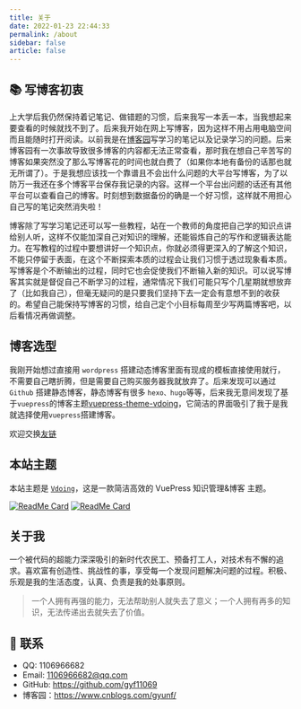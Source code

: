 ```yaml
---
title: 关于
date: 2022-01-23 22:44:33
permalink: /about
sidebar: false
article: false
---
```


## 📚 写博客初衷

上大学后我仍然保持着记笔记、做错题的习惯，后来我写一本丢一本，当我想起来要查看的时候就找不到了。后来我开始在网上写博客，因为这样不用占用电脑空间而且能随时打开阅读。以前我是在[博客园](https://www.cnblogs.com/gyunf/)写学习的笔记以及记录学习的问题。后来博客园有一次事故导致很多博客的内容都无法正常查看，那时我在想自己辛苦写的博客如果突然没了那么写博客花的时间也就白费了（如果你本地有备份的话那也就无所谓了）。于是我想应该找一个靠谱且不会出什么问题的大平台写博客，为了以防万一我还在多个博客平台保存我记录的内容。这样一个平台出问题的话还有其他平台可以查看自己的博客。时刻想到数据备份的确是一个好习惯，这样就不用担心自己写的笔记突然消失啦！

博客除了写学习笔记还可以写一些教程，站在一个教师的角度把自己学的知识点讲给别人听，这样不仅能加深自己对知识的理解，还能锻炼自己的写作和逻辑表达能力。在写教程的过程中要想讲好一个知识点，你就必须得更深入的了解这个知识，不能只停留于表面，在这个不断探索本质的过程会让我们习惯于透过现象看本质。写博客是个不断输出的过程，同时它也会促使我们不断输入新的知识。可以说写博客其实就是督促自己不断学习的过程，通常情况下我们可能只写个几星期就想放弃了（比如我自己），但毫无疑问的是只要我们坚持下去一定会有意想不到的收获的。希望自己能保持写博客的习惯，给自己定个小目标每周至少写两篇博客吧，以后看情况再做调整。

## 博客选型

我刚开始想过直接用 `wordpress` 搭建动态博客里面有现成的模板直接使用就行，不需要自己瞎折腾，但是需要自己购买服务器我就放弃了。后来发现可以通过 `Github` 搭建静态博客，静态博客有很多 `hexo、hugo`等等，后来我无意间发现了基于`vuepress`的博客主题[vuepress-theme-vdoing](https://github.com/xugaoyi/vuepress-theme-vdoing)，它简洁的界面吸引了我于是我就选择使用`vuepress`搭建博客。

欢迎交换[友链](/friends/)

## 本站主题

本站主题是 [`Vdoing`](https://github.com/xugaoyi/vuepress-theme-vdoing)，这是一款简洁高效的 VuePress 知识管理&博客 主题。

[<img src="https://github-readme-stats.vercel.app/api/pin/?username=xugaoyi&amp;repo=vuepress-theme-vdoing" alt="ReadMe Card" class="no-zoom">](https://github.com/xugaoyi/vuepress-theme-vdoing)
[<img src="https://github-readme-stats.vercel.app/api/pin/?username=xugaoyi&amp;repo=vuepress-theme-vdoing-doc" alt="ReadMe Card" class="no-zoom">](https://doc.xugaoyi.com/)

## 关于我

一个被代码的超能力深深吸引的新时代农民工、预备打工人，对技术有不懈的追求。喜欢富有创造性、挑战性的事，享受每一个发现问题解决问题的过程。积极、乐观是我的生活态度，认真、负责是我的处事原则。

> 一个人拥有再强的能力，无法帮助别人就失去了意义；一个人拥有再多的知识，无法传递出去就失去了价值。


## :email: 联系

- QQ: <a :href="qqUrl" class='qq'>1106966682</a>
- Email: <a href="mailto:1106966682@qq.com">1106966682@qq.com</a>
- GitHub: <https://github.com/gyf11069>
- 博客园：<https://www.cnblogs.com/gyunf/>


<script>
  export default {
    data(){
      return {
        qqUrl: 'tencent://message/?uin=1106966682&Site=&Menu=yes'
      }
    },
    mounted(){
      const flag =  navigator.userAgent.match(/(phone|pad|pod|iPhone|iPod|ios|iPad|Android|Mobile|BlackBerry|IEMobile|MQQBrowser|JUC|Fennec|wOSBrowser|BrowserNG|WebOS|Symbian|Windows Phone)/i);
      if(flag){
        this.qqUrl = 'mqqwpa://im/chat?chat_type=wpa&uin=1106966682&version=1&src_type=web&web_src=oicqzone.com'
      }
    }
  }
</script>
